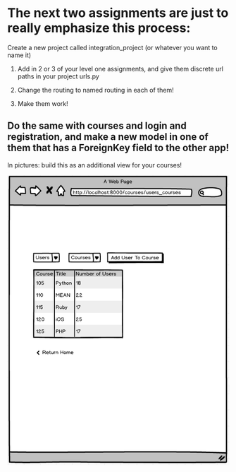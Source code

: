 # The next two assignments are just to really emphasize this process:

Create a new project called integration_project (or whatever you want to name it)

1) Add in 2 or 3 of your level one assignments, and give them discrete url paths in your project urls.py

2) Change the routing to named routing in each of them!

3) Make them work!

## Do the same with courses and login and registration, and make a new model in one of them that has a ForeignKey field to the other app!

In pictures: build this as an additional view for your courses!

![Courses](/user_courses.png "new add on to courses")
